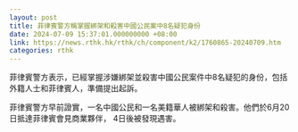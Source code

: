 ```yaml
---
layout: post
title: 菲律賓警方稱掌握綁架和殺害中國公民案中8名疑犯身份
date: 2024-07-09 15:37:01.000000000 +08:00
link: https://news.rthk.hk/rthk/ch/component/k2/1760865-20240709.htm
categories: rthk
---
```


菲律賓警方表示，已經掌握涉嫌綁架並殺害中國公民案件中8名疑犯的身份，包括外籍人士和菲律賓人，準備提出起訴。

菲律賓警方早前證實，一名中國公民和一名美籍華人被綁架和殺害。他們於6月20日抵達菲律賓會見商業夥伴， 4日後被發現遇害。
